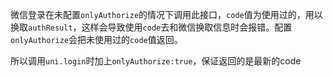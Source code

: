 微信登录在未配置`onlyAuthorize`的情况下调用此接口，`code`值为使用过的，用以换取`authResult`，这样会导致使用`code`去和微信换取信息时会报错。配置`onlyAuthorize`会把未使用过的`code`值返回。

所以调用`uni.login`时加上`onlyAuthorize:true`，保证返回的是最新的code